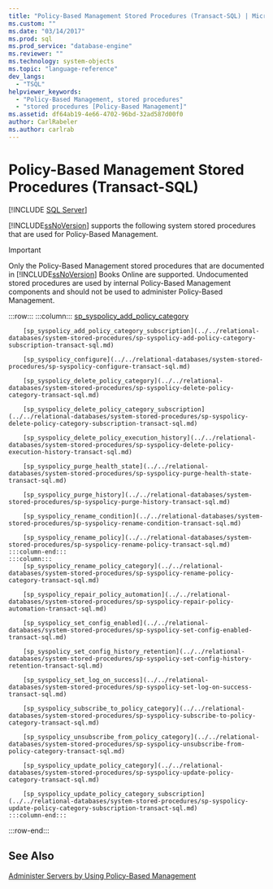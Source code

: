```yaml
---
title: "Policy-Based Management Stored Procedures (Transact-SQL) | Microsoft Docs"
ms.custom: ""
ms.date: "03/14/2017"
ms.prod: sql
ms.prod_service: "database-engine"
ms.reviewer: ""
ms.technology: system-objects
ms.topic: "language-reference"
dev_langs: 
  - "TSQL"
helpviewer_keywords: 
  - "Policy-Based Management, stored procedures"
  - "stored procedures [Policy-Based Management]"
ms.assetid: df64ab19-4e66-4702-96bd-32ad587d00f0
author: CarlRabeler
ms.author: carlrab
---
```

# Policy-Based Management Stored Procedures (Transact-SQL)
[!INCLUDE [SQL Server](../../includes/applies-to-version/sqlserver.md)]

  [!INCLUDE[ssNoVersion](../../includes/ssnoversion-md.md)] supports the following system stored procedures that are used for Policy-Based Management.  
  
> [!IMPORTANT]  
>  Only the Policy-Based Management stored procedures that are documented in [!INCLUDE[ssNoVersion](../../includes/ssnoversion-md.md)] Books Online are supported. Undocumented stored procedures are used by internal Policy-Based Management components and should not be used to administer Policy-Based Management.  

:::row:::
    :::column:::
        [sp_syspolicy_add_policy_category](../../relational-databases/system-stored-procedures/sp-syspolicy-add-policy-category-transact-sql.md)

        [sp_syspolicy_add_policy_category_subscription](../../relational-databases/system-stored-procedures/sp-syspolicy-add-policy-category-subscription-transact-sql.md)

        [sp_syspolicy_configure](../../relational-databases/system-stored-procedures/sp-syspolicy-configure-transact-sql.md)

        [sp_syspolicy_delete_policy_category](../../relational-databases/system-stored-procedures/sp-syspolicy-delete-policy-category-transact-sql.md)

        [sp_syspolicy_delete_policy_category_subscription](../../relational-databases/system-stored-procedures/sp-syspolicy-delete-policy-category-subscription-transact-sql.md)

        [sp_syspolicy_delete_policy_execution_history](../../relational-databases/system-stored-procedures/sp-syspolicy-delete-policy-execution-history-transact-sql.md)

        [sp_syspolicy_purge_health_state](../../relational-databases/system-stored-procedures/sp-syspolicy-purge-health-state-transact-sql.md)

        [sp_syspolicy_purge_history](../../relational-databases/system-stored-procedures/sp-syspolicy-purge-history-transact-sql.md)

        [sp_syspolicy_rename_condition](../../relational-databases/system-stored-procedures/sp-syspolicy-rename-condition-transact-sql.md)

        [sp_syspolicy_rename_policy](../../relational-databases/system-stored-procedures/sp-syspolicy-rename-policy-transact-sql.md)
    :::column-end:::
    :::column:::
        [sp_syspolicy_rename_policy_category](../../relational-databases/system-stored-procedures/sp-syspolicy-rename-policy-category-transact-sql.md)

        [sp_syspolicy_repair_policy_automation](../../relational-databases/system-stored-procedures/sp-syspolicy-repair-policy-automation-transact-sql.md)

        [sp_syspolicy_set_config_enabled](../../relational-databases/system-stored-procedures/sp-syspolicy-set-config-enabled-transact-sql.md)

        [sp_syspolicy_set_config_history_retention](../../relational-databases/system-stored-procedures/sp-syspolicy-set-config-history-retention-transact-sql.md)

        [sp_syspolicy_set_log_on_success](../../relational-databases/system-stored-procedures/sp-syspolicy-set-log-on-success-transact-sql.md)

        [sp_syspolicy_subscribe_to_policy_category](../../relational-databases/system-stored-procedures/sp-syspolicy-subscribe-to-policy-category-transact-sql.md)

        [sp_syspolicy_unsubscribe_from_policy_category](../../relational-databases/system-stored-procedures/sp-syspolicy-unsubscribe-from-policy-category-transact-sql.md)

        [sp_syspolicy_update_policy_category](../../relational-databases/system-stored-procedures/sp-syspolicy-update-policy-category-transact-sql.md)

        [sp_syspolicy_update_policy_category_subscription](../../relational-databases/system-stored-procedures/sp-syspolicy-update-policy-category-subscription-transact-sql.md)
    :::column-end:::
:::row-end:::

## See Also  
 [Administer Servers by Using Policy-Based Management](../../relational-databases/policy-based-management/administer-servers-by-using-policy-based-management.md)  
  
  
